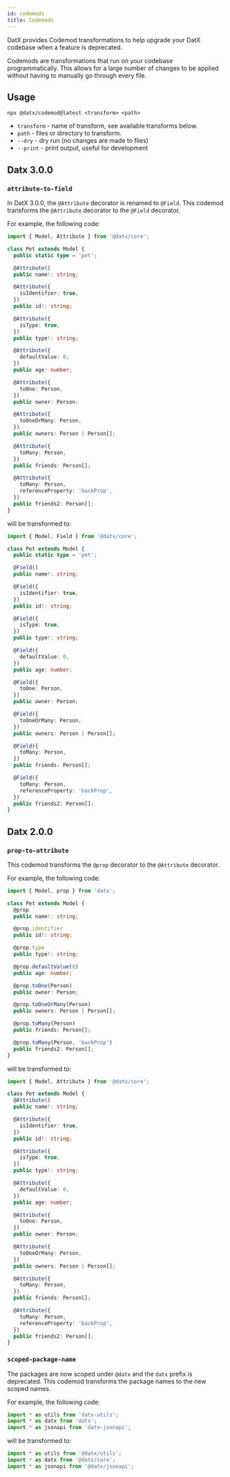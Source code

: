 ```yaml
---
id: codemods
title: Codemods
---
```


DatX provides Codemod transformations to help upgrade your DatX codebase when a feature is deprecated.

Codemods are transformations that run on your codebase programmatically. This allows for a large number of changes to be applied without having to manually go through every file.

## Usage

`npx @datx/codemod@latest <transform> <path>`

- `transform` - name of transform, see available transforms below.
- `path` - files or directory to transform.
- `--dry` - dry run (no changes are made to files)
- `--print` - print output, useful for development

## Datx 3.0.0

### `attribute-to-field`

In DatX 3.0.0, the `@Attribute` decorator is renamed to `@Field`. This codemod transforms the `@Attribute` decorator to the `@Field` decorator.

For example, the following code:

```ts
import { Model, Attribute } from '@datx/core';

class Pet extends Model {
  public static type = 'pet';

  @Attribute()
  public name!: string;

  @Attribute({
    isIdentifier: true,
  })
  public id!: string;

  @Attribute({
    isType: true,
  })
  public type!: string;

  @Attribute({
    defaultValue: 0,
  })
  public age: number;

  @Attribute({
    toOne: Person,
  })
  public owner: Person;

  @Attribute({
    toOneOrMany: Person,
  })
  public owners: Person | Person[];

  @Attribute({
    toMany: Person,
  })
  public friends: Person[];

  @Attribute({
    toMany: Person,
    referenceProperty: 'backProp',
  })
  public friends2: Person[];
}
```

will be transformed to:

```ts
import { Model, Field } from '@datx/core';

class Pet extends Model {
  public static type = 'pet';

  @Field()
  public name!: string;

  @Field({
    isIdentifier: true,
  })
  public id!: string;

  @Field({
    isType: true,
  })
  public type!: string;

  @Field({
    defaultValue: 0,
  })
  public age: number;

  @Field({
    toOne: Person,
  })
  public owner: Person;

  @Field({
    toOneOrMany: Person,
  })
  public owners: Person | Person[];

  @Field({
    toMany: Person,
  })
  public friends: Person[];

  @Field({
    toMany: Person,
    referenceProperty: 'backProp',
  })
  public friends2: Person[];
}
```


## Datx 2.0.0

### `prop-to-attribute`

This codemod transforms the `@prop` decorator to the `@Attribute` decorator.

For example, the following code:

```ts
import { Model, prop } from 'datx';

class Pet extends Model {
  @prop
  public name!: string;

  @prop.identifier
  public id!: string;

  @prop.type
  public type!: string;

  @prop.defaultValue(0)
  public age: number;

  @prop.toOne(Person)
  public owner: Person;

  @prop.toOneOrMany(Person)
  public owners: Person | Person[];

  @prop.toMany(Person)
  public friends: Person[];

  @prop.toMany(Person, 'backProp')
  public friends2: Person[];
}
```

will be transformed to:

```ts
import { Model, Attribute } from '@datx/core';

class Pet extends Model {
  @Attribute()
  public name!: string;

  @Attribute({
    isIdentifier: true,
  })
  public id!: string;

  @Attribute({
    isType: true,
  })
  public type!: string;

  @Attribute({
    defaultValue: 0,
  })
  public age: number;

  @Attribute({
    toOne: Person,
  })
  public owner: Person;

  @Attribute({
    toOneOrMany: Person,
  })
  public owners: Person | Person[];

  @Attribute({
    toMany: Person,
  })
  public friends: Person[];

  @Attribute({
    toMany: Person,
    referenceProperty: 'backProp',
  })
  public friends2: Person[];
}
```

### `scoped-package-name`

The packages are now scoped under `@datx` and the `datx` prefix is deprecated. This codemod transforms the package names to the new scoped names.

For example, the following code:

```ts
import * as utils from 'datx-utils';
import * as datx from 'datx';
import * as jsonapi from 'datx-jsonapi';
```

will be transformed to:

```ts
import * as utils from '@datx/utils';
import * as datx from '@datx/core';
import * as jsonapi from '@datx/jsonapi';
```

